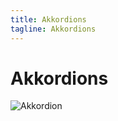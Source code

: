```yaml
---
title: Akkordions
tagline: Akkordions
---
```


# Akkordions

![Akkordion](/img/components-graphics/comp_accordeon.png)
